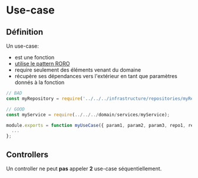 # Use-case

## Définition

Un use-case:
 - est une fonction
 - [utilise le pattern RORO](https://medium.freecodecamp.org/elegant-patterns-in-modern-javascript-roro-be01e7669cbd)
 - require seulement des éléments venant du domaine
 - récupère ses dépendances vers l'extérieur en tant que paramètres donnés à la fonction

```javascript
// BAD
const myRepository = require('../../../infrastructure/repositories/myRepository');

// GOOD
const myService = require(../../../domain/services/myService);

module.exports = function myUseCase({ param1, param2, param3, repo1, repo2 }) {
  ...
};
```

## Controllers

Un controller ne peut __pas__ appeler __2__ use-case séquentiellement.

